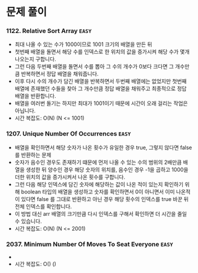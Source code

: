 # 문제 풀이

### 1122. Relative Sort Array ```EASY```
- 최대 나올 수 있는 수가 1000이므로 1001 크기의 배열을 만든 뒤
- 첫번째 배열을 돌면서 해당 수를 인덱스로 한 위치의 값을 증가시켜 해당 수가 몇개 나오는지 구합니다.
- 그런 다음 두번째 배열을 돌면서 수를 뽑아 그 수의 개수가 0보다 크다면 그 개수만큼 반복하면서 정답 배열을 채워줍니다.
- 이후 다시 수의 개수가 담긴 배열을 반복하면서 두번째 배열에는 없었지만 첫번째 배열에 존재했던 수들을 찾아 그 개수만큼 정답 배열을 채워주고 최종적으로 정답 배열을 반환합니다.
- 배열을 여러번 돌기는 하지만 최대가 1001이기 때문에 시간이 오래 걸리는 작업은 아닙니다.
- 시간 복잡도: O(N) (N <= 1001)

### 1207. Unique Number Of Occurrences ```EASY```
- 배열을 확인하면서 해당 숫자가 나온 횟수가 유일한 경우 true, 그렇지 않다면 false를 반환하는 문제
- 숫자가 음수인 경우도 존재하기 떄문에 먼저 나올 수 있는 수의 범위의 2배만큼 배열을 생성한 뒤 양수인 경우 해당 숫자의 위치를, 음수인 경우 -1을 곱하고 1000을 더한 위치의 값을 증가시켜서 나온 횟수를 구합니다.
- 그런 다음 해당 인덱스에 담긴 숫자에 해당하는 값이 나온 적이 있는지 확인하기 위해 boolean 타입의 배열을 생성하고 숫자를 확인하면서 0이 아니면서 이미 나온적이 있다면 false 를 그대로 반환하고 아닌 경우 해당 횟수의 인덱스를 true 바꾼 뒤 전체 인덱스를 확인합니다.
- 이 방법 대신 arr 배열의 크기만큼 다시 인덱스를 구해서 확인하면 더 시간을 줄일 수 있습니다.
- 시간 복잡도: O(N) (N <= 2001)

### 2037. Minimum Number Of Moves To Seat Everyone ```EASY```
- 
- 시간 복잡도: O() ()